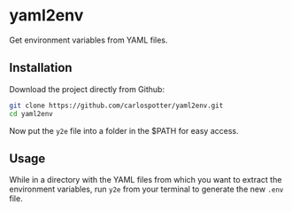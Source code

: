 # yaml2env

Get environment variables from YAML files.

## Installation

Download the project directly from Github:

```bash
git clone https://github.com/carlospotter/yaml2env.git
cd yaml2env

```
Now put the `y2e` file into a folder in the $PATH for easy access.


## Usage

While in a directory with the YAML files from which you want to extract the environment variables, run `y2e` from your terminal to generate the new `.env` file.